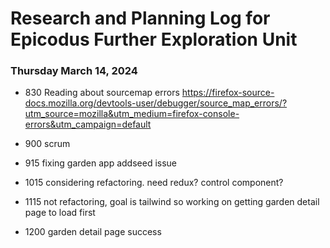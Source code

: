 # Research and Planning Log for Epicodus Further Exploration Unit

### Thursday March 14, 2024

* 830 Reading about sourcemap errors https://firefox-source-docs.mozilla.org/devtools-user/debugger/source_map_errors/?utm_source=mozilla&utm_medium=firefox-console-errors&utm_campaign=default

* 900 scrum
* 915 fixing garden app addseed issue
* 1015 considering refactoring. need redux? control component?
* 1115 not refactoring, goal is tailwind so working on getting garden detail page to load first
* 1200 garden detail page success

